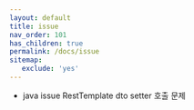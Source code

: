 ```yaml
---
layout: default
title: issue
nav_order: 101
has_children: true
permalink: /docs/issue
sitemap:
   exclude: 'yes'
---
```


* java issue RestTemplate dto setter 호출 문제
